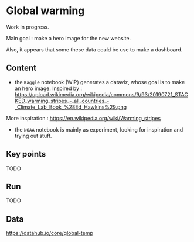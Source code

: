 # Global warming

Work in progress.

Main goal : make a hero image for the new website. 

Also, it appears that some these data could be use to make a dashboard. 


## Content

- the `Kaggle` notebook (WIP) generates a dataviz, whose goal is to make an hero image.
Inspired by : https://upload.wikimedia.org/wikipedia/commons/9/93/20190721_STACKED_warming_stripes_-_all_countries_-_Climate_Lab_Book_%28Ed_Hawkins%29.png

More inspiration : https://en.wikipedia.org/wiki/Warming_stripes


- the `NOAA` notebook is mainly as experiment, looking for inspiration and trying out stuff.


## Key points

TODO

## Run

TODO 

##  Data 

https://datahub.io/core/global-temp 

